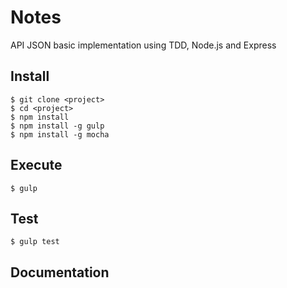 # Notes
 API JSON basic implementation using TDD, Node.js and Express

## Install
```
$ git clone <project>
$ cd <project>
$ npm install
$ npm install -g gulp
$ npm install -g mocha
```

## Execute
```
$ gulp
```

## Test
```
$ gulp test
```

## Documentation
